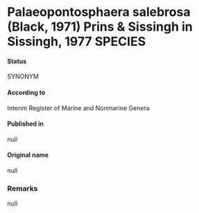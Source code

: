 Palaeopontosphaera salebrosa (Black, 1971) Prins & Sissingh in Sissingh, 1977 SPECIES
=======

#### Status
SYNONYM

#### According to
Interim Register of Marine and Nonmarine Genera

#### Published in
null

#### Original name
null

### Remarks
null